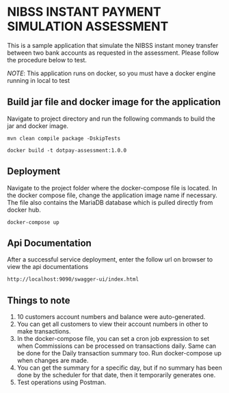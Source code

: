 # NIBSS INSTANT PAYMENT SIMULATION ASSESSMENT

This is a sample application that simulate the NIBSS instant money transfer between two bank accounts as 
requested in the assessment. Please follow the procedure below to test. 

*NOTE*: This application runs on docker, so you must have a docker engine running in local to test

## Build jar file and docker image for the application
Navigate to project directory and run the following commands to build the jar and docker image. 

```
mvn clean compile package -DskipTests

docker build -t dotpay-assessment:1.0.0
```

## Deployment
Navigate to the project folder where the docker-compose file is located. In the docker compose file, change the application image
name if necessary. The file also contains the MariaDB database which is pulled directly from docker hub.
```
docker-compose up
```

## Api Documentation
After a successful service deployment, enter the follow url on browser to view the api documentations
```
http://localhost:9090/swagger-ui/index.html
```

## Things to note
1. 10 customers account numbers and balance were auto-generated.
2. You can get all customers to view their account numbers in other to make transactions.
3. In the docker-compose file, you can set a cron job expression to set when Commissions can be processed on transactions daily.
Same can be done for the Daily transaction summary too. Run docker-compose up when changes are made.
4. You can get the summary for a specific day, but if no summary has been done by the scheduler for that date, then it temporarily generates one.
5. Test operations using Postman.
